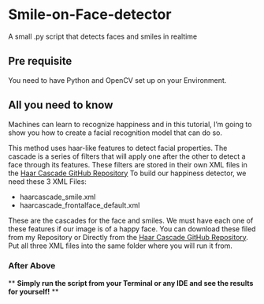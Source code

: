 # Smile-on-Face-detector
A small .py script that detects faces and smiles in realtime

## Pre requisite
You need to have Python and OpenCV set up on your Environment.

## All you need to know
Machines can learn to recognize happiness and in this tutorial, I’m going to show you how to create a facial recognition model that can do so.

This method uses haar-like features to detect facial properties. The cascade is a series of filters that will apply one after the other to detect a face through its features.
These filters are stored in their own XML files in the [Haar Cascade GitHub Repository](https://github.com/opencv/opencv/tree/master/data/haarcascades)
To build our happiness detector, we need these 3 XML Files: 
- haarcascade_smile.xml
- haarcascade_frontalface_default.xml

These are the cascades for the face and smiles. We must have each one of these features if our image is of a happy face. You can download these filed from my Repository or Directly from the [Haar Cascade GitHub Repository](https://github.com/opencv/opencv/tree/master/data/haarcascades). Put all three XML files into the same folder where you will run it from.

### After Above

** **Simply run the script from your Terminal or any IDE and see the results for yourself!** **

